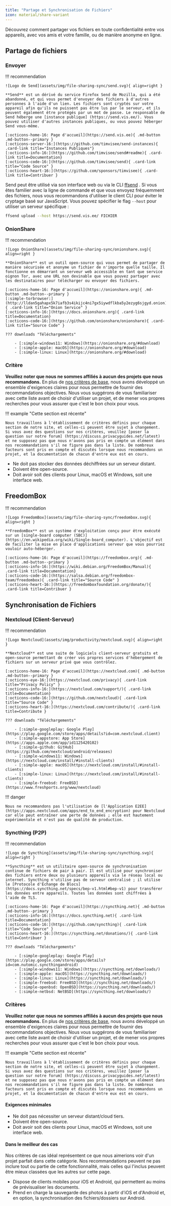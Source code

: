 ```yaml
---
title: "Partage et Synchronisation de Fichiers"
icon: material/share-variant
---
```


Découvrez comment partager vos fichiers en toute confidentialité entre vos appareils, avec vos amis et votre famille, ou de manière anonyme en ligne.

## Partage de fichiers

### Envoyer

!!! recommendation

    ![Logo de Send](assets/img/file-sharing-sync/send.svg){ align=right }
    
    **Send** est un dérivé du service Firefox Send de Mozilla, qui a été abandonné, et qui vous permet d'envoyer des fichiers à d'autres personnes à l'aide d'un lien. Les fichiers sont cryptés sur votre appareil afin qu'ils ne puissent pas être lus par le serveur, et ils peuvent également être protégés par un mot de passe. Le responsable de Send héberge une [instance publique] (https://send.vis.ee/). Vous pouvez utiliser d'autres instances publiques, ou vous pouvez héberger Send vous-même.
    
    [:octicons-home-16: Page d'accueil](https://send.vis.ee){ .md-button .md-button--primary }
    [:octicons-server-16:](https://github.com/timvisee/send-instances){ .card-link title="Instances Publiques"}
    [:octicons-info-16:](https://github.com/timvisee/send#readme){ .card-link title=Documentation}
    [:octicons-code-16:](https://github.com/timvisee/send){ .card-link title="Code Source" }
    [:octicons-heart-16:](https://github.com/sponsors/timvisee){ .card-link title=Contribuer }

Send peut être utilisé via son interface web ou via le CLI [ffsend](https://github.com/timvisee/ffsend) . Si vous êtes familier avec la ligne de commande et que vous envoyez fréquemment des fichiers, nous vous recommandons d'utiliser le client CLI pour éviter le cryptage basé sur JavaScript. Vous pouvez spécifier le flag `--host` pour utiliser un serveur spécifique :

```bash
ffsend upload --host https://send.vis.ee/ FICHIER
```

### OnionShare

!!! recommendation

    ![Logo OnionShare](assets/img/file-sharing-sync/onionshare.svg){ align=right }
    
    **OnionShare** est un outil open-source qui vous permet de partager de manière sécurisée et anonyme un fichier de n'importe quelle taille. Il fonctionne en démarrant un serveur web accessible en tant que service oignon Tor, avec une URL non devinable que vous pouvez partager avec les destinataires pour télécharger ou envoyer des fichiers.
    
    [:octicons-home-16: Page d'accueil](https://onionshare.org){ .md-button .md-button--primary }
    [:simple-torbrowser:](http://lldan5gahapx5k7iafb3s4ikijc4ni7gx5iywdflkba5y2ezyg6sjgyd.onion){ .card-link title="Onion Service" }
    [:octicons-info-16:](https://docs.onionshare.org){ .card-link title=Documentation}
    [:octicons-code-16:](https://github.com/onionshare/onionshare){ .card-link title="Source Code" }
    
    ??? downloads "Téléchargements"
    
        - [:simple-windows11: Windows](https://onionshare.org/#download)
        - [:simple-apple: macOS](https://onionshare.org/#download)
        - [:simple-linux: Linux](https://onionshare.org/#download)

### Critère

**Veuillez noter que nous ne sommes affiliés à aucun des projets que nous recommandons.** En plus de [nos critères de base](about/criteria.md), nous avons développé un ensemble d'exigences claires pour nous permettre de fournir des recommandations objectives. Nous vous suggérons de vous familiariser avec cette liste avant de choisir d'utiliser un projet, et de mener vos propres recherches pour vous assurer que c'est le bon choix pour vous.

!!! example "Cette section est récente"

    Nous travaillons à l'établissement de critères définis pour chaque section de notre site, et celles-ci peuvent être sujet à changement. Si vous avez des questions sur nos critères, veuillez [poser la question sur notre forum] (https://discuss.privacyguides.net/latest) et ne supposez pas que nous n'avons pas pris en compte un élément dans nos recommandations s'il ne figure pas dans la liste. De nombreux facteurs sont pris en compte et discutés lorsque nous recommandons un projet, et la documentation de chacun d'entre eux est en cours.

- Ne doit pas stocker des données déchiffrées sur un serveur distant.
- Doivent être open-source.
- Doit avoir soit des clients pour Linux, macOS et Windows, soit une interface web.

## FreedomBox

!!! recommendation

    ![Logo FreedomBox](assets/img/file-sharing-sync/freedombox.svg){ align=right }
    
    **FreedomBox** est un système d'exploitation conçu pour être exécuté sur un [single-board computer (SBC)] (https://en.wikipedia.org/wiki/Single-board_computer). L'objectif est de faciliter la mise en place d'applications serveur que vous pourriez vouloir auto-héberger.
    
    [:octicons-home-16: Page d'accueil](https://freedombox.org){ .md-button .md-button--primary }
    [:octicons-info-16:](https://wiki.debian.org/FreedomBox/Manual){ .card-link title=Documentation}
    [:octicons-code-16:](https://salsa.debian.org/freedombox-team/freedombox){ .card-link title="Source Code" }
    [:octicons-heart-16:](https://freedomboxfoundation.org/donate/){ .card-link title=Contribuer }

## Synchronisation de Fichiers

### Nextcloud (Client-Serveur)

!!! recommendation

    ![Logo Nextcloud](assets/img/productivity/nextcloud.svg){ align=right }
    
    **Nextcloud** est une suite de logiciels client-serveur gratuits et open-source permettant de créer vos propres services d'hébergement de fichiers sur un serveur privé que vous contrôlez.
    
    [:octicons-home-16: Page d'accueil](https://nextcloud.com){ .md-button .md-button--primary }
    [:octicons-eye-16:](https://nextcloud.com/privacy){ .card-link title="Privacy Policy" }
    [:octicons-info-16:](https://nextcloud.com/support/){ .card-link title=Documentation}
    [:octicons-code-16:](https://github.com/nextcloud){ .card-link title="Source Code" }
    [:octicons-heart-16:](https://nextcloud.com/contribute/){ .card-link title=Contribute }
    
    ??? downloads "Téléchargements"
    
        - [:simple-googleplay: Google Play](https://play.google.com/store/apps/details?id=com.nextcloud.client)
        - [:simple-appstore: App Store](https://apps.apple.com/app/id1125420102)
        - [:simple-github: GitHub](https://github.com/nextcloud/android/releases)
        - [:simple-windows11: Windows](https://nextcloud.com/install/#install-clients)
        - [:simple-apple: macOS](https://nextcloud.com/install/#install-clients)
        - [:simple-linux: Linux](https://nextcloud.com/install/#install-clients)
        - [:simple-freebsd: FreeBSD](https://www.freshports.org/www/nextcloud)

!!! danger

    Nous ne recommandons pas l'utilisation de [l'Application E2EE] (https://apps.nextcloud.com/apps/end_to_end_encryption) pour Nextcloud car elle peut entraîner une perte de données ; elle est hautement expérimentale et n'est pas de qualité de production.

### Syncthing (P2P)

!!! recommendation

    ![Logo de Syncthing](assets/img/file-sharing-sync/syncthing.svg){ align=right }
    
    **Syncthing** est un utilitaire open-source de synchronisation continue de fichiers de pair à pair. Il est utilisé pour synchroniser des fichiers entre deux ou plusieurs appareils via le réseau local ou internet. Syncthing n'utilise pas de serveur centralisé ; il utilise le [Protocole d'Échange de Blocs] (https://docs.syncthing.net/specs/bep-v1.html#bep-v1) pour transférer les données entre appareils. Toutes les données sont chiffrées à l'aide de TLS.
    
    [:octicons-home-16: Page d'accueil](https://syncthing.net){ .md-button .md-button--primary }
    [:octicons-info-16:](https://docs.syncthing.net){ .card-link title=Documentation}
    [:octicons-code-16:](https://github.com/syncthing){ .card-link title="Code Source" }
    [:octicons-heart-16:](https://syncthing.net/donations/){ .card-link title=Contribuer }
    
    ??? downloads "Téléchargements"
    
        - [:simple-googleplay: Google Play](https://play.google.com/store/apps/details?id=com.nutomic.syncthingandroid)
        - [:simple-windows11: Windows](https://syncthing.net/downloads/)
        - [:simple-apple: macOS](https://syncthing.net/downloads/)
        - [:simple-linux: Linux](https://syncthing.net/downloads/)
        - [:simple-freebsd: FreeBSD](https://syncthing.net/downloads/)
        - [:simple-openbsd: OpenBSD](https://syncthing.net/downloads/)
        - [:simple-netbsd: NetBSD](https://syncthing.net/downloads/)

### Critères

**Veuillez noter que nous ne sommes affiliés à aucun des projets que nous recommandons.** En plus de [nos critères de base](about/criteria.md), nous avons développé un ensemble d'exigences claires pour nous permettre de fournir des recommandations objectives. Nous vous suggérons de vous familiariser avec cette liste avant de choisir d'utiliser un projet, et de mener vos propres recherches pour vous assurer que c'est le bon choix pour vous.

!!! example "Cette section est récente"

    Nous travaillons à l'établissement de critères définis pour chaque section de notre site, et celles-ci peuvent être sujet à changement. Si vous avez des questions sur nos critères, veuillez [poser la question sur notre forum] (https://discuss.privacyguides.net/latest) et ne supposez pas que nous n'avons pas pris en compte un élément dans nos recommandations s'il ne figure pas dans la liste. De nombreux facteurs sont pris en compte et discutés lorsque nous recommandons un projet, et la documentation de chacun d'entre eux est en cours.

#### Exigences minimales

- Ne doit pas nécessiter un serveur distant/cloud tiers.
- Doivent être open-source.
- Doit avoir soit des clients pour Linux, macOS et Windows, soit une interface web.

#### Dans le meilleur des cas

Nos critères de cas idéal représentent ce que nous aimerions voir d'un projet parfait dans cette catégorie. Nos recommandations peuvent ne pas inclure tout ou partie de cette fonctionnalité, mais celles qui l'inclus peuvent être mieux classées que les autres sur cette page.

- Dispose de clients mobiles pour iOS et Android, qui permettent au moins de prévisualiser les documents.
- Prend en charge la sauvegarde des photos à partir d'iOS et d'Android et, en option, la synchronisation des fichiers/dossiers sur Android.
